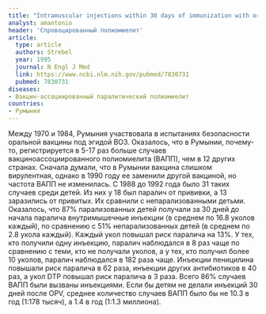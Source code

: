 ```yaml
---
title: "Intramuscular injections within 30 days of immunization with oral poliovirus vaccine--a risk factor for vaccine-associated paralytic poliomyelitis"
analyst: amantonio
header: 'Спровоцированный полиомиелит'
article:
  type: article
  authors: Strebel
  year: 1995
  journal: N Engl J Med
  link: https://www.ncbi.nlm.nih.gov/pubmed/7830731
  pubmed: 7830731
diseases:
- Вакцин-ассоциированный паралитический полиомиелит
countries:
- Румыния
---
```


Между 1970 и 1984, Румыния участвовала в испытаниях безопасности оральной вакцины под эгидой ВОЗ. Оказалось, что в Румынии, почему-то, регистрируется в 5-17 раз больше случаев вакциноассоциированного полиомиелита (ВАПП), чем в 12 других странах. Сначала думали, что в Румынии вакцина слишком вирулентная, однако в 1990 году ее заменили другой вакциной, но частота ВАПП не изменилась.
С 1988 до 1992 года было 31 таких случаев среди детей. Из них у 18 был паралич от прививки, а 13 заразились от привитых. Их сравнили с непарализованными детьми.
Оказалось, что 87% парализованных детей получали за 30 дней до начала паралича внутримышечные инъекции (в среднем по 16.8 уколов каждый), по сравнению с 51% непарализованных детей (в среднем по 2.8 укола каждый).
Каждый укол повышал риск паралича на 13%. У тех, кто получили одну инъекцию, паралич наблюдался в 8 раз чаще по сравнению с теми, кто не получали уколов, а у тех, кто получил более 10 уколов, паралич наблюдался в 182 раза чаще. Инъекции пеницилина повышали риск паралича в 62 раза, инъекции других антибиотиков в 40 раз, а укол DTP повышал риск паралича в 3 раза.
Всего 86% случаев ВАПП были вызваны инъекциями. Если бы детям не делали инъекций 30 дней после OPV, среднее количество случаев ВАПП было бы не 10.3 в год (1:178 тысяч), а 1.4 в год (1:1.3 миллиона).

